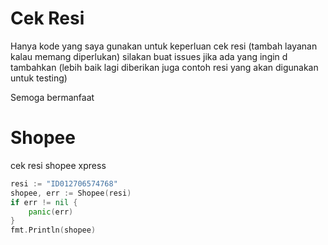 # Cek Resi
Hanya kode yang saya gunakan untuk keperluan cek resi (tambah layanan kalau memang diperlukan) silakan buat issues jika ada yang ingin d tambahkan (lebih baik lagi diberikan juga contoh resi yang akan digunakan untuk testing)

Semoga bermanfaat

# Shopee

cek resi shopee xpress

```go
resi := "ID012706574768"
shopee, err := Shopee(resi)
if err != nil {
    panic(err)
}
fmt.Println(shopee)
```